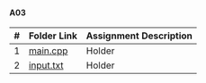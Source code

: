 #### A03
|   #   | Folder Link | Assignment Description |
| :---: | ----------- | ---------------------- |
|   1   |<a href="https://github.com/LandenSJones/4663-Cryptography-Jones/tree/master/Assignments/A04/main.cpp">main.cpp</a>|Holder|
|   2   |<a href="https://github.com/LandenSJones/4663-Cryptography-Jones/tree/master/Assignments/A04/input.txt">input.txt</a>|Holder|
